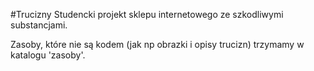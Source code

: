 #Trucizny
Studencki projekt sklepu internetowego ze szkodliwymi substancjami.

Zasoby, które nie są kodem (jak np obrazki i opisy trucizn) trzymamy w katalogu 'zasoby'. 
 
